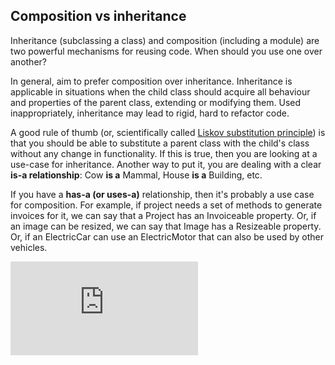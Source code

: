 Composition vs inheritance
----
Inheritance (subclassing a class) and composition (including a module) are two powerful mechanisms for reusing code. When should you use one over another?

In general, aim to prefer composition over inheritance. Inheritance is applicable in situations when the child class should acquire all behaviour and properties of the parent class, extending or modifying them. Used inappropriately, inheritance may lead to rigid, hard to refactor code.

A good rule of thumb (or, scientifically called [Liskov substitution principle](http://en.wikipedia.org/wiki/Liskov_substitution_principle)) is that you should be able to substitute a parent class with the child's class without any change in functionality. If this is true, then you are looking at a use-case for inheritance. Another way to put it, you are dealing with a clear **is-a relationship**: Cow **is a** Mammal, House **is a** Building, etc.

If you have a **has-a (or uses-a)** relationship, then it's probably a use case for composition. For example, if project needs a set of methods to generate invoices for it, we can say that a Project has an Invoiceable property. Or, if an image can be resized, we can say that Image has a Resizeable property. Or, if an ElectricCar can use an ElectricMotor that can also be used by other vehicles.

![Tracking pixel](https://githubanalytics.herokuapp.com/course/pills/composition_vs_inheritance.md)
